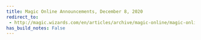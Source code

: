 ```yaml
---
title: Magic Online Announcements, December 8, 2020
redirect_to:
 - http://magic.wizards.com/en/articles/archive/magic-online/magic-online-announcements-december-8-2020
has_build_notes: False
---
```

